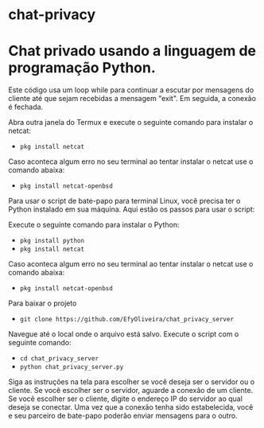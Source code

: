 # chat-privacy

# Chat privado usando a linguagem de programação Python.

Este código usa um loop while para continuar a escutar por mensagens do cliente até que sejam recebidas a mensagem "exit". Em seguida, a conexão é fechada.

Abra outra janela do Termux e execute o seguinte comando para instalar o netcat:
* `pkg install netcat`

Caso aconteca algum erro no seu terminal ao tentar instalar o netcat use o comando abaixa:
* `pkg install netcat-openbsd`


Para usar o script de bate-papo para terminal Linux, você precisa ter o Python instalado em sua máquina. Aqui estão os passos para usar o script:

Execute o seguinte comando para instalar o Python:
* `pkg install python`
* `pkg install netcat`

Caso aconteca algum erro no seu terminal ao tentar instalar o netcat use o comando abaixa:
* `pkg install netcat-openbsd`

Para baixar o projeto
* `git clone https://github.com/EfyOliveira/chat_privacy_server`

Navegue até o local onde o arquivo está salvo. Execute o script com o seguinte comando:

* `cd chat_privacy_server`
* `python chat_privacy_server.py`

Siga as instruções na tela para escolher se você deseja ser o servidor ou o cliente.
Se você escolher ser o servidor, aguarde a conexão de um cliente. Se você escolher ser o cliente, digite o endereço IP do servidor ao qual deseja se conectar.
Uma vez que a conexão tenha sido estabelecida, você e seu parceiro de bate-papo poderão enviar mensagens para o outro.
